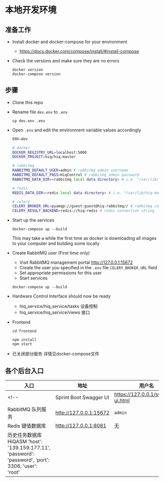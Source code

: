 # 本地开发环境

## 准备工作

- Install docker and docker-compose for your environment
  - https://docs.docker.com/compose/install/#install-compose
- Check the versions and make sure they are no errors

    ```shell
    docker version
    docker-compose version
    ```

## 步骤

- Clone this repo
- Rename file `dev.env` to `.env`

    ```shell
    cp dev.env .env
    ```
    
- Open `.env` and edit the environment variable values accordingly

    ```bash
    ENV=dev
    
	# docker
	DOCKER_REGISTRY_URL=localhost:5000
	DOCKER_PROJECT=hiq/hiq-master
    
    # rabbitmq
    RABBITMQ_DEFAULT_USER=admin # rabbitmq admin username
    RABBITMQ_DEFAULT_PASS=HiqControl # rabbitmq admin password
    RABBITMQ_DATA_DIR=<rabbitmq local data directory> # i.e. "/var/lib/hiq-master/data/rabbitmq"
    
    # redis
    REDIS_DATA_DIR=<redis local data directory> # i.e. "/var/lib/hiq-master/data/redis"
    
    # celery
    CELERY_BROKER_URL=pyamqp://guest:guest@hiq-rabbitmq// # rabbitmq connection string
    CELERY_RESULT_BACKEND=redis://hiq-redis # redis connection string
    ```

- Start up the services 

    ```text
    docker-compose up --build
    ```
    This may take a while the first time as docker is downloading all images to your computer and building some locally
    
- Create RabbitMQ user (First time only)
    - Visit RabbitMQ management portal http://127.0.0.1:15672
    - Create the user you specified in the `.env` file `CELERY_BROKER_URL` field
	- Set appropriate permissions for this user
    - Start services
    
    ```text
    docker-compose up --build
    ```

- Hardware Control Interface should now be ready
    - hiq_service/hiq_service/tasks 设备控制
    - hiq_service/hiq_service/views 接口

- Frontend
    ```text
    cd frontend
    ```

    ```text
    npm install
    npm start
    ```

- 已关闭部分服务 详情见docker-compose文件

## 各个后台入口

|入口|地址|用户名|密码|
|-|-|-|-|
<!-- |Sprint Boot Swagger UI|https://127.0.0.1/swagger-ui.html|无|无| -->
|RabbitMQ 队列服务|http://127.0.0.1:15672|`admin`|`HiqControl`|
|Redis 键值数据库|http://127.0.0.1:8081|无|无|
|历史任务数据库 HiQASM 'host': '139.159.177.11', 'password': 'password', 'port': 3306, 'user': 'root'  


